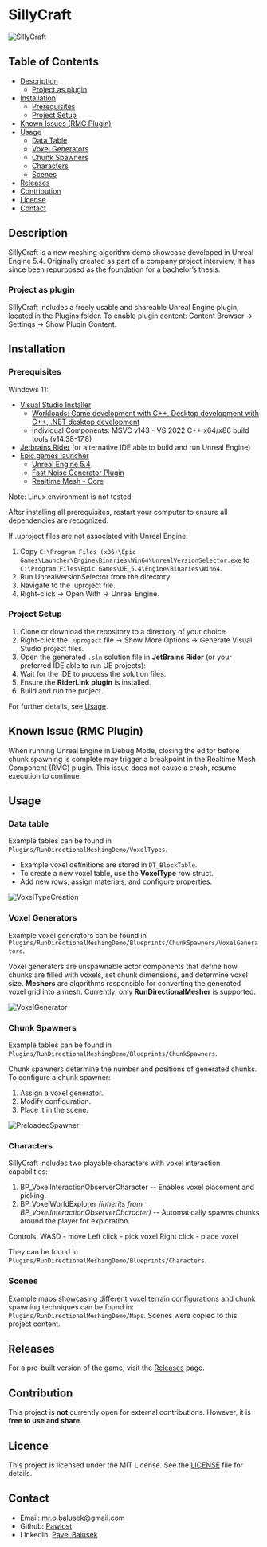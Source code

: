# SillyCraft
![SillyCraft](./Screenshots/SillCraft.PNG)


## Table of Contents
- [Description](#description)
    - [Project as plugin](#project-as-plugin)
- [Installation](#installation)
    - [Prerequisites](#prerequisites)
    - [Project Setup](#project-setup)
- [Known Issues (RMC Plugin)](#known-issues-rmc-plugin)
- [Usage](#usage)
    - [Data Table](#data-table)
    - [Voxel Generators](#voxel-generators)
    - [Chunk Spawners](#chunk-spawners)
    - [Characters](#characters)
    - [Scenes](#scenes)
- [Releases](#releases)
- [Contribution](#contribution)
- [License](#license)
- [Contact](#contact)

## Description
SillyCraft is a new meshing algorithm demo showcase developed in Unreal Engine 5.4. Originally created as part of a company project interview, it has since been repurposed as the foundation for a bachelor’s thesis.

### Project as plugin
SillyCraft includes a freely usable and shareable Unreal Engine plugin, located in the Plugins folder.
To enable plugin content: Content Browser → Settings → Show Plugin Content.

## Installation
### Prerequisites
Windows 11:
* [Visual Studio Installer](https://visualstudio.microsoft.com/cs/downloads/)
    * [Workloads: Game development with C++, Desktop development with C++, .NET desktop development](https://dev.epicgames.com/documentation/en-us/unreal-engine/setting-up-visual-studio-development-environment-for-cplusplus-projects-in-unreal-engine?application_version=5.4)
    * Individual Components: MSVC v143 - VS 2022 C++ x64/x86 build tools (v14.38-17.8)
* [Jetbrains Rider](https://www.jetbrains.com/rider/) (or alternative IDE able to build and run Unreal Engine)
* [Epic games launcher](https://store.epicgames.com/en-US/download)
    * [Unreal Engine 5.4](https://www.unrealengine.com/en-US/)
    * [Fast Noise Generator Plugin](https://www.fab.com/listings/c1d444fc-54cc-4f11-8a4a-c0c41112a321)
    * [Realtime Mesh - Core](https://www.fab.com/listings/bb2e4fbb-617c-41d3-aac6-e181eddf8b3b)

Note: Linux environment is not tested

After installing all prerequisites, restart your computer to ensure all dependencies are recognized.

If .uproject files are not associated with Unreal Engine:

1. Copy `C:\Program Files (x86)\Epic Games\Launcher\Engine\Binaries\Win64\UnrealVersionSelector.exe` to `C:\Program Files\Epic Games\UE_5.4\Engine\Binaries\Win64`.
2. Run UnrealVersionSelector from the directory.
3. Navigate to the .uproject file.
4. Right-click -> Open With -> Unreal Engine.

### Project Setup

1. Clone or download the repository to a directory of your choice.
2. Right-click the `.uproject` file -> Show More Options -> Generate Visual Studio project files.
3. Open the generated `.sln` solution file in **JetBrains Rider** (or your preferred IDE able to run UE projects):
 1. Wait for the IDE to process the solution files.
 2. Ensure the **RiderLink plugin** is installed.
4. Build and run the project.

For further details, see [Usage](#usage).

## Known Issue (RMC Plugin)
When running Unreal Engine in Debug Mode, closing the editor before chunk spawning is complete may trigger a breakpoint in the Realtime Mesh Component (RMC) plugin. This issue does not cause a crash, resume execution to continue.

## Usage
### Data table
Example tables can be found in `Plugins/RunDirectionalMeshingDemo/VoxelTypes`.

* Example voxel definitions are stored in `DT_BlockTable`.
* To create a new voxel table, use the **VoxelType** row struct.
* Add new rows, assign materials, and configure properties.

![VoxelTypeCreation](./Screenshots/VoxelTypeTableCreation.jpg)

### Voxel Generators
Example voxel generators  can be found in `Plugins/RunDirectionalMeshingDemo/Blueprints/ChunkSpawners/VoxelGenerators`.

Voxel generators are unspawnable actor components that define how chunks are filled with voxels, set chunk dimensions, and determine voxel size. **Meshers** are algorithms responsible for converting the generated voxel grid into a mesh. Currently, only **RunDirectionalMesher** is supported.

![VoxelGenerator](./Screenshots/VoxelGenerator.jpg)

### Chunk Spawners
Example tables can be found in `Plugins/RunDirectionalMeshingDemo/Blueprints/ChunkSpawners`.

Chunk spawners determine the number and positions of generated chunks. To configure a chunk spawner:
1. Assign a voxel generator.
2. Modify configuration.
3. Place it in the scene.

![PreloadedSpawner](./Screenshots/PreloadedSpawner.jpg)


### Characters
SillyCraft includes two playable characters with voxel interaction capabilities:

1. BP_VoxelInteractionObserverCharacter -- Enables voxel placement and picking.
2. BP_VoxelWorldExplorer *(inherits from BP_VoxelInteractionObserverCharacter)* -- Automatically spawns chunks around the player for exploration.

Controls:
WASD - move
Left click - pick voxel
Right click - place voxel

They can be found in `Plugins/RunDirectionalMeshingDemo/Blueprints/Characters`.

### Scenes
Example maps showcasing different voxel terrain configurations and chunk spawning techniques can be found in: `Plugins/RunDirectionalMeshingDemo/Maps`.
Scenes were copied to this project content.

## Releases
For a pre-built version of the game, visit the [Releases](https://github.com/Pawlost/SillyCraft/releases) page.

## Contribution
This project is **not** currently open for external contributions. However, it is **free to use and share**.

## Licence
This project is licensed under the MIT License. See the [LICENSE](LICENSE) file for details.

## Contact
* Email: [mr.p.balusek@gmail.com](mailto:mr.p.balusek@gmail.com)
* Github: [Pawlost](https://github.com/Pawlost?tab=repositories)
* LinkedIn: [Pavel Balusek](https://www.linkedin.com/in/pavel-balusek-4211b4197/)